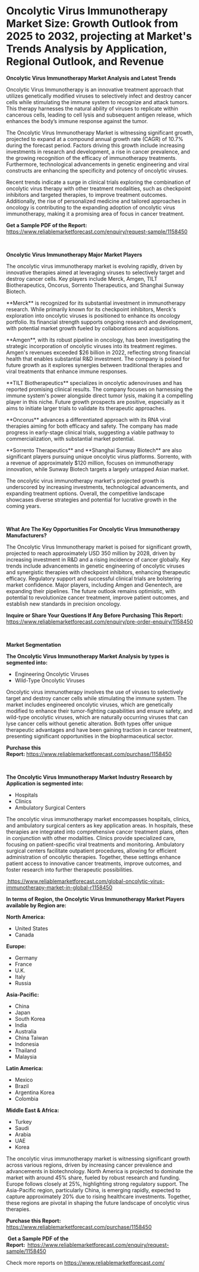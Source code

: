 <p><h1>Oncolytic Virus Immunotherapy Market Size: Growth Outlook from 2025 to 2032, projecting at Market's Trends Analysis by Application, Regional Outlook, and Revenue</h1></p><p><strong>Oncolytic Virus Immunotherapy Market Analysis and Latest Trends</strong></p>
<p><p>Oncolytic Virus Immunotherapy is an innovative treatment approach that utilizes genetically modified viruses to selectively infect and destroy cancer cells while stimulating the immune system to recognize and attack tumors. This therapy harnesses the natural ability of viruses to replicate within cancerous cells, leading to cell lysis and subsequent antigen release, which enhances the body’s immune response against the tumor.</p><p>The Oncolytic Virus Immunotherapy Market is witnessing significant growth, projected to expand at a compound annual growth rate (CAGR) of 10.7% during the forecast period. Factors driving this growth include increasing investments in research and development, a rise in cancer prevalence, and the growing recognition of the efficacy of immunotherapy treatments. Furthermore, technological advancements in genetic engineering and viral constructs are enhancing the specificity and potency of oncolytic viruses.</p><p>Recent trends indicate a surge in clinical trials exploring the combination of oncolytic virus therapy with other treatment modalities, such as checkpoint inhibitors and targeted therapies, to improve treatment outcomes. Additionally, the rise of personalized medicine and tailored approaches in oncology is contributing to the expanding adoption of oncolytic virus immunotherapy, making it a promising area of focus in cancer treatment.</p></p>
<p><strong>Get a Sample PDF of the Report:&nbsp;</strong> <a href="https://www.reliablemarketforecast.com/enquiry/request-sample/1158450?utm_campaign=2481&utm_medium=2&utm_source=Github&utm_content=ia&utm_term=21032025&utm_id=oncolytic-virus-immunotherapy">https://www.reliablemarketforecast.com/enquiry/request-sample/1158450</a></p>
<p>&nbsp;</p>
<p><strong>Oncolytic Virus Immunotherapy Major Market Players</strong></p>
<p><p>The oncolytic virus immunotherapy market is evolving rapidly, driven by innovative therapies aimed at leveraging viruses to selectively target and destroy cancer cells. Key players include Merck, Amgen, TILT Biotherapeutics, Oncorus, Sorrento Therapeutics, and Shanghai Sunway Biotech.</p><p>**Merck** is recognized for its substantial investment in immunotherapy research. While primarily known for its checkpoint inhibitors, Merck's exploration into oncolytic viruses is positioned to enhance its oncology portfolio. Its financial strength supports ongoing research and development, with potential market growth fueled by collaborations and acquisitions.</p><p>**Amgen**, with its robust pipeline in oncology, has been investigating the strategic incorporation of oncolytic viruses into its treatment regimes. Amgen's revenues exceeded $26 billion in 2022, reflecting strong financial health that enables substantial R&D investment. The company is poised for future growth as it explores synergies between traditional therapies and viral treatments that enhance immune responses.</p><p>**TILT Biotherapeutics** specializes in oncolytic adenoviruses and has reported promising clinical results. The company focuses on harnessing the immune system's power alongside direct tumor lysis, making it a compelling player in this niche. Future growth prospects are positive, especially as it aims to initiate larger trials to validate its therapeutic approaches.</p><p>**Oncorus** advances a differentiated approach with its RNA viral therapies aiming for both efficacy and safety. The company has made progress in early-stage clinical trials, suggesting a viable pathway to commercialization, with substantial market potential.</p><p>**Sorrento Therapeutics** and **Shanghai Sunway Biotech** are also significant players pursuing unique oncolytic virus platforms. Sorrento, with a revenue of approximately $120 million, focuses on immunotherapy innovation, while Sunway Biotech targets a largely untapped Asian market.</p><p>The oncolytic virus immunotherapy market's projected growth is underscored by increasing investments, technological advancements, and expanding treatment options. Overall, the competitive landscape showcases diverse strategies and potential for lucrative growth in the coming years.</p></p>
<p>&nbsp;</p>
<p><strong>What Are The Key Opportunities For Oncolytic Virus Immunotherapy Manufacturers?</strong></p>
<p><p>The Oncolytic Virus Immunotherapy market is poised for significant growth, projected to reach approximately USD 350 million by 2028, driven by increasing investment in R&D and a rising incidence of cancer globally. Key trends include advancements in genetic engineering of oncolytic viruses and synergistic therapies with checkpoint inhibitors, enhancing therapeutic efficacy. Regulatory support and successful clinical trials are bolstering market confidence. Major players, including Amgen and Genentech, are expanding their pipelines. The future outlook remains optimistic, with potential to revolutionize cancer treatment, improve patient outcomes, and establish new standards in precision oncology.</p></p>
<p><strong>Inquire or Share Your Questions If Any Before Purchasing This Report:</strong> <a href="https://www.reliablemarketforecast.com/enquiry/pre-order-enquiry/1158450?utm_campaign=2481&utm_medium=2&utm_source=Github&utm_content=ia&utm_term=21032025&utm_id=oncolytic-virus-immunotherapy">https://www.reliablemarketforecast.com/enquiry/pre-order-enquiry/1158450</a></p>
<p>&nbsp;</p>
<p><strong>Market Segmentation</strong></p>
<p><strong>The Oncolytic Virus Immunotherapy Market Analysis by types is segmented into:</strong></p>
<p><ul><li>Engineering Oncolytic Viruses</li><li>Wild-Type Oncolytic Viruses</li></ul></p>
<p><p>Oncolytic virus immunotherapy involves the use of viruses to selectively target and destroy cancer cells while stimulating the immune system. The market includes engineered oncolytic viruses, which are genetically modified to enhance their tumor-fighting capabilities and ensure safety, and wild-type oncolytic viruses, which are naturally occurring viruses that can lyse cancer cells without genetic alteration. Both types offer unique therapeutic advantages and have been gaining traction in cancer treatment, presenting significant opportunities in the biopharmaceutical sector.</p></p>
<p><strong>Purchase this Report:&nbsp;</strong><a href="https://www.reliablemarketforecast.com/purchase/1158450?utm_campaign=2481&utm_medium=2&utm_source=Github&utm_content=ia&utm_term=21032025&utm_id=oncolytic-virus-immunotherapy">https://www.reliablemarketforecast.com/purchase/1158450</a></p>
<p>&nbsp;</p>
<p><strong>The Oncolytic Virus Immunotherapy Market Industry Research by Application is segmented into:</strong></p>
<p><ul><li>Hospitals</li><li>Clinics</li><li>Ambulatory Surgical Centers</li></ul></p>
<p><p>The oncolytic virus immunotherapy market encompasses hospitals, clinics, and ambulatory surgical centers as key application areas. In hospitals, these therapies are integrated into comprehensive cancer treatment plans, often in conjunction with other modalities. Clinics provide specialized care, focusing on patient-specific viral treatments and monitoring. Ambulatory surgical centers facilitate outpatient procedures, allowing for efficient administration of oncolytic therapies. Together, these settings enhance patient access to innovative cancer treatments, improve outcomes, and foster research into further therapeutic possibilities.</p></p>
<p><a href="https://www.reliablemarketforecast.com/global-oncolytic-virus-immunotherapy-market-in-global-r1158450?utm_campaign=2481&utm_medium=2&utm_source=Github&utm_content=ia&utm_term=21032025&utm_id=oncolytic-virus-immunotherapy">&nbsp;https://www.reliablemarketforecast.com/global-oncolytic-virus-immunotherapy-market-in-global-r1158450</a></p>
<p><strong>In terms of Region, the Oncolytic Virus Immunotherapy Market Players available by Region are:</strong></p>
<p>
    <p> <strong> North America: </strong>
        <ul>
            <li>United States</li>
            <li>Canada</li>
        </ul>
        </p> 
    <p> <strong> Europe: </strong>
        <ul>
            <li>Germany</li>
            <li>France</li>
            <li>U.K.</li>
            <li>Italy</li>
            <li>Russia</li>
        </ul>
        </p> 
    <p> <strong> Asia-Pacific: </strong>
        <ul>
            <li>China</li>
            <li>Japan</li>
            <li>South Korea</li>
            <li>India</li>
            <li>Australia</li>
            <li>China Taiwan</li>
            <li>Indonesia</li>
            <li>Thailand</li>
            <li>Malaysia</li>
        </ul>
        </p> 
    <p> <strong> Latin America: </strong>
        <ul>
            <li>Mexico</li>
            <li>Brazil</li>
            <li>Argentina Korea</li>
            <li>Colombia</li>
        </ul>
        </p> 
    <p> <strong> Middle East & Africa: </strong>
        <ul>
            <li>Turkey</li>
            <li>Saudi</li>
            <li>Arabia</li>
            <li>UAE</li>
            <li>Korea</li>
        </ul>
    </p>
    </p>
<p><p>The oncolytic virus immunotherapy market is witnessing significant growth across various regions, driven by increasing cancer prevalence and advancements in biotechnology. North America is projected to dominate the market with around 45% share, fueled by robust research and funding. Europe follows closely at 25%, highlighting strong regulatory support. The Asia-Pacific region, particularly China, is emerging rapidly, expected to capture approximately 20% due to rising healthcare investments. Together, these regions are pivotal in shaping the future landscape of oncolytic virus therapies.</p></p>
<p><strong>Purchase this Report: </strong><a href="https://www.reliablemarketforecast.com/purchase/1158450?utm_campaign=2481&utm_medium=2&utm_source=Github&utm_content=ia&utm_term=21032025&utm_id=oncolytic-virus-immunotherapy">https://www.reliablemarketforecast.com/purchase/1158450</a></p>
<p>&nbsp;<strong>Get a Sample PDF of the Report:&nbsp;&nbsp;</strong><a href="https://www.reliablemarketforecast.com/enquiry/request-sample/1158450?utm_campaign=2481&utm_medium=2&utm_source=Github&utm_content=ia&utm_term=21032025&utm_id=oncolytic-virus-immunotherapy">https://www.reliablemarketforecast.com/enquiry/request-sample/1158450</a></p>
<p><strong></strong></p>
<p>Check more reports on <a href="https://www.reliablemarketforecast.com/?utm_campaign=2481&utm_medium=2&utm_source=Github&utm_content=ia&utm_term=21032025&utm_id=oncolytic-virus-immunotherapy">https://www.reliablemarketforecast.com/</a></p>